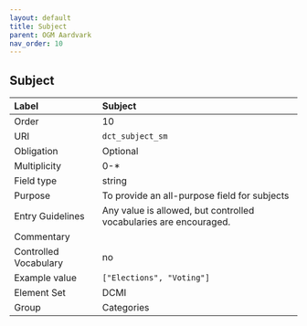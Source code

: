 ```yaml
---
layout: default
title: Subject
parent: OGM Aardvark
nav_order: 10
---
```


## Subject

| Label                 | Subject                 |
|:----------------------|:------------------------|
| Order                 | 10                      |
| URI                   | `dct_subject_sm`        |
| Obligation            | Optional                |
| Multiplicity          | 0-\*                    |
| Field type            | string                  |
| Purpose               | To provide an all-purpose field for subjects |
| Entry Guidelines      | Any value is allowed, but controlled vocabularies are encouraged. |
| Commentary            |                         |
| Controlled Vocabulary | no                      |
| Example value         | `["Elections", "Voting"]` |
| Element Set           | DCMI                    |
| Group                 | Categories              |
